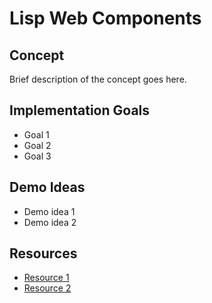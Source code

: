 # Lisp Web Components

## Concept
Brief description of the concept goes here.

## Implementation Goals
- Goal 1
- Goal 2
- Goal 3

## Demo Ideas
- Demo idea 1
- Demo idea 2

## Resources
- [Resource 1](URL)
- [Resource 2](URL)

